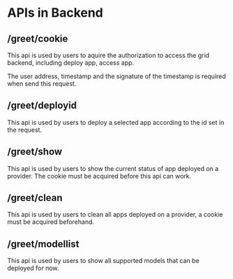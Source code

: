 # APIs in Backend

## /greet/cookie

This api is used by users to aquire the authorization to access the grid backend, including deploy app, access app.

The user address, timestamp and the signature of the timestamp is required when send this request.

## /greet/deployid

This api is used by users to deploy a selected app according to the id set in the request.

## /greet/show

This api is used by users to show the current status of app deployed on a provider. The cookie must be acquired before this api can work.

## /greet/clean

This api is used by users to clean all apps deployed on a provider, a cookie must be acquired beforehand.

## /greet/modellist

This api is used by users to show all supported models that can be deployed for now.
